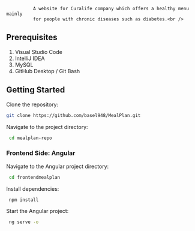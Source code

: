               A website for Curalife company which offers a healthy menu mainly
              for people with chronic diseases such as diabetes.<br />

## Prerequisites
1. Visual Studio Code
2. IntelliJ IDEA
3. MySQL
4. GitHub Desktop / Git Bash

## Getting Started

Clone the repository: 
```bash
git clone https://github.com/basel948/MealPlan.git
```
Navigate to the project directory:
```bash
 cd mealplan-repo
```

### Frontend Side: Angular

Navigate to the Angular project directory:
```bash
 cd frontendmealplan
```
Install dependencies:
```bash
 npm install
```
Start the Angular project:
```bash
 ng serve -o
```
